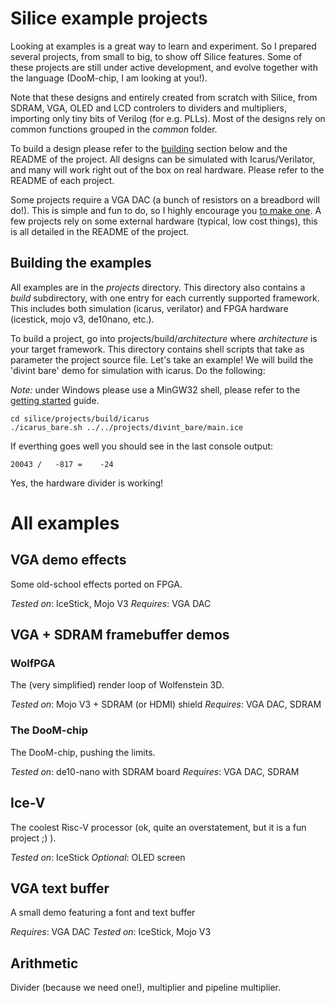 
# Silice example projects

Looking at examples is a great way to learn and experiment. So I prepared several projects, from small to big, to show off Silice features. Some of these projects are still under active development, and evolve together with the language (DooM-chip, I am looking at you!). 

Note that these designs and entirely created from scratch with Silice, from SDRAM, VGA, OLED and LCD controlers to dividers and multipliers, importing only tiny bits of Verilog (for e.g. PLLs). Most of the designs rely on common functions grouped in the *common* folder.

To build a design please refer to the [building](#building-a-project) section below and the README of the project.
All designs can be simulated with Icarus/Verilator, and many will work right out of the box on real hardware. Please refer
to the README of each project.

Some projects require a VGA DAC (a bunch of resistors on a breadbord will do!). This is simple and fun to do, so I highly encourage you [to make one](DIYVGA.md).
A few projects rely on some external hardware (typical, low cost things), this is all detailed in the README of the project.

## Building the examples

All examples are in the *projects* directory. This directory also contains a *build* subdirectory, with one entry for each currently supported framework. This includes both simulation (icarus, verilator) and FPGA hardware (icestick, mojo v3, de10nano, etc.).

To build a project, go into projects/build/*architecture* where *architecture* is your target framework. This directory contains shell scripts that take as parameter the project source file. Let's take an example! We will build the 'divint bare' demo for simulation with icarus. Do the following:

*Note:* under Windows please use a MinGW32 shell, please refer to the [getting started](GetStarted.md) guide.

```
cd silice/projects/build/icarus
./icarus_bare.sh ../../projects/divint_bare/main.ice
```
If everthing goes well you should see in the last console output:
```
20043 /   -817 =    -24
```
Yes, the hardware divider is working!

# All examples

## VGA demo effects

Some old-school effects ported on FPGA.

*Tested on*: IceStick, Mojo V3
*Requires*: VGA DAC

## VGA + SDRAM framebuffer demos

### WolfPGA

The (very simplified) render loop of Wolfenstein 3D.

*Tested on*: Mojo V3 + SDRAM (or HDMI) shield
*Requires*: VGA DAC, SDRAM

### The DooM-chip

The DooM-chip, pushing the limits.

*Tested on*: de10-nano with SDRAM board
*Requires*: VGA DAC, SDRAM

## Ice-V

The coolest Risc-V processor (ok, quite an overstatement, but it is a fun project ;) ).

*Tested on*: IceStick
*Optional*: OLED screen

## VGA text buffer

A small demo featuring a font and text buffer

*Requires*: VGA DAC
*Tested on*: IceStick, Mojo V3

## Arithmetic

Divider (because we need one!), multiplier and pipeline multiplier.
